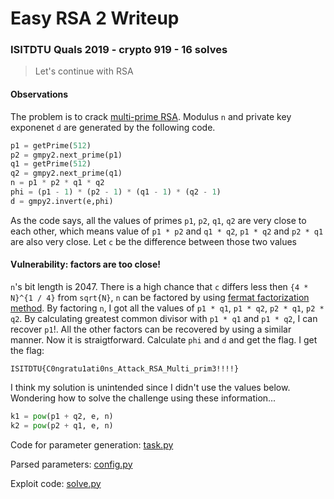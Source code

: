 # Easy RSA 2 Writeup

### ISITDTU Quals 2019 - crypto 919 - 16 solves

> Let's continue with RSA

#### Observations

The problem is to crack [multi-prime RSA](http://cacr.uwaterloo.ca/techreports/2006/cacr2006-16.pdf). Modulus `n` and private key exponenet `d` are generated by the following code.

```python
p1 = getPrime(512)
p2 = gmpy2.next_prime(p1)
q1 = getPrime(512)
q2 = gmpy2.next_prime(q1)
n = p1 * p2 * q1 * q2
phi = (p1 - 1) * (p2 - 1) * (q1 - 1) * (q2 - 1)
d = gmpy2.invert(e,phi)
```

As the code says, all the values of primes `p1`, `p2`, `q1`, `q2` are very close to each other, which means value of `p1 * p2` and `q1 * q2`, `p1 * q2` and `p2 * q1` are also very close. Let `c` be the difference between those two values

#### Vulnerability: factors are too close!

`n`'s bit length is 2047. There is a high chance that `c` differs less then `{4 * N}^{1 / 4}` from `sqrt{N}`, `n` can be factored by using [fermat factorization method](https://en.wikipedia.org/wiki/Fermat%27s_factorization_method). By factoring `n`, I got all the values of `p1 * q1`, `p1 * q2`, `p2 * q1`, `p2 * q2`. By calculating greatest common divisor with `p1 * q1` and `p1 * q2`, I can recover `p1`!. All the other factors can be recovered by using a similar manner. Now it is straigtforward. Calculate `phi` and `d` and get the flag. I get the flag:

```
ISITDTU{C0ngratu1ati0ns_Attack_RSA_Multi_prim3!!!!}
```

I think my solution is unintended since I didn't use the values below. Wondering how to solve the challenge using these information...

```python
k1 = pow(p1 + q2, e, n)
k2 = pow(p2 + q1, e, n)
```

Code for parameter generation: [task.py](task.py)

Parsed parameters: [config.py](config,py)

Exploit code: [solve.py](solve.py)
